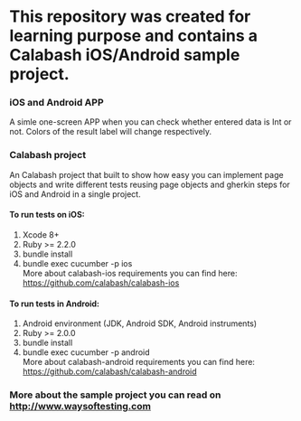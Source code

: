 # This repository was created for learning purpose and contains a Calabash iOS/Android sample project. 

### iOS and Android APP
A simle one-screen APP when you can check whether entered data is Int or not. Colors of the result label will change respectively. 

### Calabash project
An Calabash project that built to show how easy you can implement page objects and write different tests reusing page objects and gherkin steps for iOS and Android in a single project.

#### To run tests on iOS:
1) Xcode 8+  
2) Ruby >= 2.2.0  
3) bundle install  
4) bundle exec cucumber -p ios    
More about calabash-ios requirements you can find here: https://github.com/calabash/calabash-ios  

#### To run tests in Android:
1) Android environment (JDK, Android SDK, Android instruments)  
2) Ruby >= 2.0.0  
3) bundle install  
4) bundle exec cucumber -p android  
More about calabash-android requirements you can find here: https://github.com/calabash/calabash-android

  
### More about the sample project you can read on http://www.waysoftesting.com
